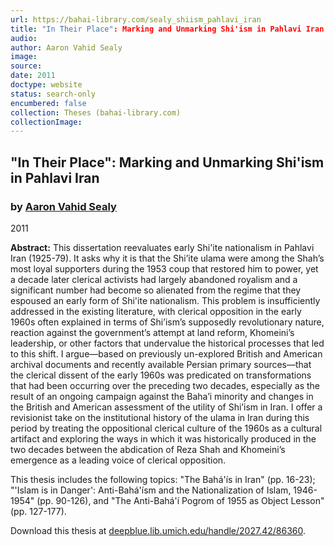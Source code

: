 ```yaml
---
url: https://bahai-library.com/sealy_shiism_pahlavi_iran
title: "In Their Place": Marking and Unmarking Shi'ism in Pahlavi Iran
audio: 
author: Aaron Vahid Sealy
image: 
source: 
date: 2011
doctype: website
status: search-only
encumbered: false
collection: Theses (bahai-library.com)
collectionImage: 
---
```



## "In Their Place": Marking and Unmarking Shi'ism in Pahlavi Iran

### by [Aaron Vahid Sealy](https://bahai-library.com/author/Aaron+Vahid+Sealy)

2011


**Abstract:** This dissertation reevaluates early Shi'ite nationalism in Pahlavi Iran (1925-79). It asks why it is that the Shi’ite ulama were among the Shah’s most loyal supporters during the 1953 coup that restored him to power, yet a decade later clerical activists had largely abandoned royalism and a significant number had become so alienated from the regime that they espoused an early form of Shi'ite nationalism. This problem is insufficiently addressed in the existing literature, with clerical opposition in the early 1960s often explained in terms of Shi’ism’s supposedly revolutionary nature, reaction against the government’s attempt at land reform, Khomeini’s leadership, or other factors that undervalue the historical processes that led to this shift. I argue—based on previously un-explored British and American archival documents and recently available Persian primary sources—that the clerical dissent of the early 1960s was predicated on transformations that had been occurring over the preceding two decades, especially as the result of an ongoing campaign against the Baha’i minority and changes in the British and American assessment of the utility of Shi’ism in Iran. I offer a revisionist take on the institutional history of the ulama in Iran during this period by treating the oppositional clerical culture of the 1960s as a cultural artifact and exploring the ways in which it was historically produced in the two decades between the abdication of Reza Shah and Khomeini’s emergence as a leading voice of clerical opposition.

This thesis includes the following topics: "The Bahá'ís in Iran" (pp. 16-23); "'Islam is in Danger': Anti-Bahá'ísm and the Nationalization of Islam, 1946-1954" (pp. 90-126), and "The Anti-Bahá'í Pogrom of 1955 as Object Lesson" (pp. 127-177).

Download this thesis at [deepblue.lib.umich.edu/handle/2027.42/86360](http://deepblue.lib.umich.edu/handle/2027.42/86360).